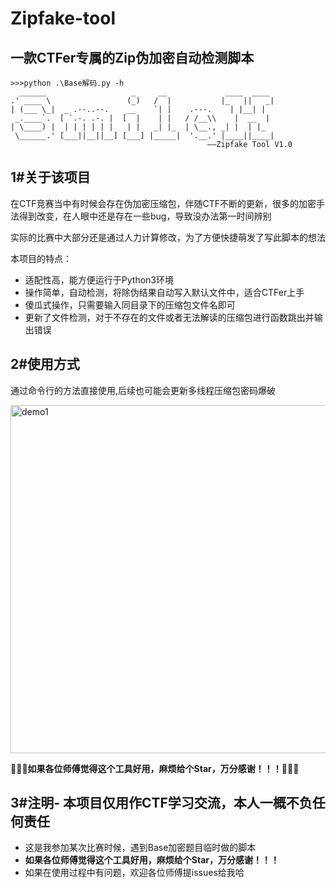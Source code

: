 # Zipfake-tool
## 一款CTFer专属的Zip伪加密自动检测脚本
```
>>>python .\Base解码.py -h
  ______                   _     __             ____  ____
.' ____ \                 (_)   /  |           |_   ||   _|
| (___ \_|  _ .--..--.    __    `| |    .---.    | |__| |
 _.____`.  [ `.-. .-. |  [  |    | |   / /__\\    |  __  |
| \____) |  | | | | | |   | |   _| |_  | \__., _| |  | |_
 \______.' [___||__||__] [___] |_____|  '.__.' |____||____|
                                            ——Zipfake Tool V1.0

```

## 1#关于该项目
在CTF竞赛当中有时候会存在伪加密压缩包，伴随CTF不断的更新，很多的加密手法得到改变，在人眼中还是存在一些bug，导致没办法第一时间辨别

实际的比赛中大部分还是通过人力计算修改，为了方便快捷萌发了写此脚本的想法

本项目的特点：
- 适配性高，能方便运行于Python3环境
- 操作简单，自动检测，将除伪结果自动写入默认文件中，适合CTFer上手
- 傻瓜式操作，只需要输入同目录下的压缩包文件名即可
- 更新了文件检测，对于不存在的文件或者无法解读的压缩包进行函数跳出并输出错误

## 2#使用方式
通过命令行的方法直接使用,后续也可能会更新多线程压缩包密码爆破

<img width="557" alt="demo1" src="https://github.com/user-attachments/assets/9e8d03a6-0a50-420b-9f4e-41c69c065fab">

**🌸🌸🌸如果各位师傅觉得这个工具好用，麻烦给个Star，万分感谢！！！🌸🌸🌸**
## 3#注明- 本项目仅用作CTF学习交流，本人一概不负任何责任
- 这是我参加某次比赛时候，遇到Base加密题目临时做的脚本
- **如果各位师傅觉得这个工具好用，麻烦给个Star，万分感谢！！！**
- 如果在使用过程中有问题，欢迎各位师傅提issues给我哈

